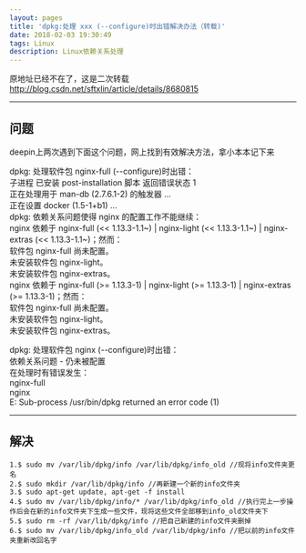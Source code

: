 ```yaml
---
layout: pages
title: 'dpkg:处理 xxx (--configure)时出错解决办法（转载)'
date: 2018-02-03 19:30:49
tags: Linux
description: Linux依赖关系处理
---
```


原地址已经不在了，这是二次转载</br>
http://blog.csdn.net/sftxlin/article/details/8680815

---
## 问题
deepin上两次遇到下面这个问题，网上找到有效解决方法，拿小本本记下来

dpkg: 处理软件包 nginx-full (--configure)时出错：</br>
 子进程 已安装 post-installation 脚本 返回错误状态 1</br>
正在处理用于 man-db (2.7.6.1-2) 的触发器 ...</br>
正在设置 docker (1.5-1+b1) ...</br>
dpkg: 依赖关系问题使得 nginx 的配置工作不能继续：</br>
 nginx 依赖于 nginx-full (<< 1.13.3-1.1~) | nginx-light (<< 1.13.3-1.1~) | nginx-extras (<< 1.13.3-1.1~)；然而：</br>
  软件包 nginx-full 尚未配置。</br>
  未安装软件包 nginx-light。</br>
  未安装软件包 nginx-extras。</br>
 nginx 依赖于 nginx-full (>= 1.13.3-1) | nginx-light (>= 1.13.3-1) | nginx-extras (>= 1.13.3-1)；然而：</br>
  软件包 nginx-full 尚未配置。</br>
  未安装软件包 nginx-light。</br>
  未安装软件包 nginx-extras。</br>

dpkg: 处理软件包 nginx (--configure)时出错：</br>
 依赖关系问题 - 仍未被配置</br>
在处理时有错误发生：</br>
 nginx-full</br>
 nginx</br>
E: Sub-process /usr/bin/dpkg returned an error code (1)</br>

---

## 解决
```
1.$ sudo mv /var/lib/dpkg/info /var/lib/dpkg/info_old //现将info文件夹更名
2.$ sudo mkdir /var/lib/dpkg/info //再新建一个新的info文件夹
3.$ sudo apt-get update, apt-get -f install
4.$ sudo mv /var/lib/dpkg/info/* /var/lib/dpkg/info_old //执行完上一步操作后会在新的info文件夹下生成一些文件，现将这些文件全部移到info_old文件夹下
5.$ sudo rm -rf /var/lib/dpkg/info //把自己新建的info文件夹删掉
6.$ sudo mv /var/lib/dpkg/info_old /var/lib/dpkg/info //把以前的info文件夹重新改回名字

```

